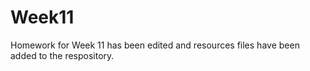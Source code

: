 # Week11
Homework for Week 11 has been edited and resources files have been added to the respository. 
